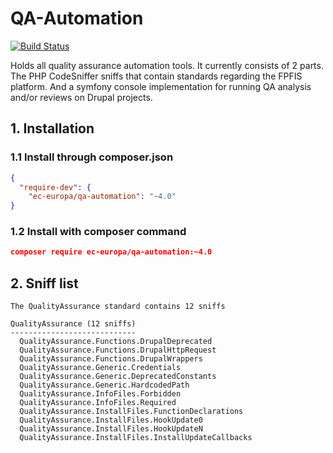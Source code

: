 # QA-Automation

[![Build Status](https://drone.fpfis.eu/api/badges/ec-europa/qa-automation/status.svg)](https://drone.fpfis.eu/ec-europa/qa-automation) 

Holds all quality assurance automation tools. It currently consists of 2
parts. The PHP CodeSniffer sniffs that contain standards regarding the
FPFIS platform. And a symfony console implementation for running QA
analysis and/or reviews on Drupal projects.

## 1. Installation

### 1.1 Install through composer.json

```json
{
  "require-dev": {
    "ec-europa/qa-automation": "~4.0"
}
```

### 1.2 Install with composer command
```json
composer require ec-europa/qa-automation:~4.0
```

## 2. Sniff list

<!--- Start snifflist. -->

```
The QualityAssurance standard contains 12 sniffs

QualityAssurance (12 sniffs)
----------------------------
  QualityAssurance.Functions.DrupalDeprecated
  QualityAssurance.Functions.DrupalHttpRequest
  QualityAssurance.Functions.DrupalWrappers
  QualityAssurance.Generic.Credentials
  QualityAssurance.Generic.DeprecatedConstants
  QualityAssurance.Generic.HardcodedPath
  QualityAssurance.InfoFiles.Forbidden
  QualityAssurance.InfoFiles.Required
  QualityAssurance.InstallFiles.FunctionDeclarations
  QualityAssurance.InstallFiles.HookUpdate0
  QualityAssurance.InstallFiles.HookUpdateN
  QualityAssurance.InstallFiles.InstallUpdateCallbacks
```

<!--- End snifflist. -->
